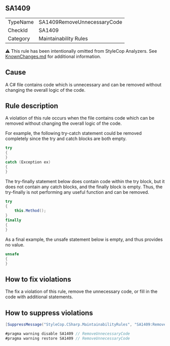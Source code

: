 ﻿## SA1409

<table>
<tr>
  <td>TypeName</td>
  <td>SA1409RemoveUnnecessaryCode</td>
</tr>
<tr>
  <td>CheckId</td>
  <td>SA1409</td>
</tr>
<tr>
  <td>Category</td>
  <td>Maintainability Rules</td>
</tr>
</table>

:warning: This rule has been intentionally omitted from StyleCop Analyzers. See [KnownChanges.md](KnownChanges.md) for
additional information.

## Cause

A C# file contains code which is unnecessary and can be removed without changing the overall logic of the code.

## Rule description

A violation of this rule occurs when the file contains code which can be removed without changing the overall logic of the code.

For example, the following try-catch statement could be removed completely since the try and catch blocks are both empty.

```csharp
try
{
}
catch (Exception ex)
{
}
```

The try-finally statement below does contain code within the try block, but it does not contain any catch blocks, and the finally block is empty. Thus, the try-finally is not performing any useful function and can be removed.

```csharp
try
{
    this.Method();
}
finally
{
}
```

As a final example, the unsafe statement below is empty, and thus provides no value.

```csharp
unsafe
{
}
```

## How to fix violations

The fix a violation of this rule, remove the unnecessary code, or fill in the code with additional statements.

## How to suppress violations

```csharp
[SuppressMessage("StyleCop.CSharp.MaintainabilityRules", "SA1409:RemoveUnnecessaryCode", Justification = "Reviewed.")]
```

```csharp
#pragma warning disable SA1409 // RemoveUnnecessaryCode
#pragma warning restore SA1409 // RemoveUnnecessaryCode
```
